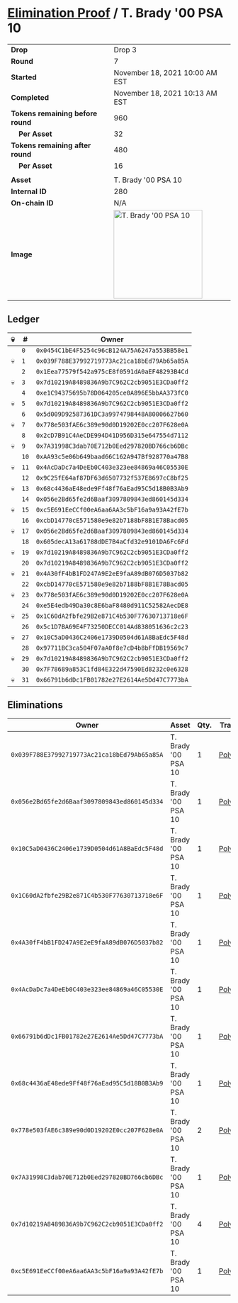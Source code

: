 # [Elimination Proof](./readme.md) / T. Brady &#039;00 PSA 10

|||
|---|---|
| **Drop** | Drop 3 |
| **Round** | 7 |
| **Started** | November 18, 2021 10:00 AM EST |
| **Completed** | November 18, 2021 10:13 AM EST |
| **Tokens remaining before round** | 960 |
| **&nbsp;&nbsp;&nbsp;&nbsp;Per Asset** | 32 |
| **Tokens remaining after round** | 480 |
| **&nbsp;&nbsp;&nbsp;&nbsp;Per Asset** | 16 |
| | |
| **Asset** | T. Brady &#039;00 PSA 10 |
| **Internal ID** | 280 |
| **On-chain ID** | N/A |
| **Image** | <img src="https://tcdn.blokpax.com/94d9199b-dc4c-4d85-8867-a5be74aa0913/d8c12aeebc7e3d7487d52e870b5492b7b97b8893497aca2535ec9595e1d157dc.jpg" height="200" alt="T. Brady &#039;00 PSA 10" /> |

## Ledger

| 💀 | # | Owner |
| --- | --- | --- |
|  | `0` | `0x0454C1bE4F5254c96cB124A75A6247a553BB58e1` |
| 💀 | `1` | `0x039F788E37992719773Ac21ca18bEd79Ab65a85A` |
|  | `2` | `0x1Eea77579f542a975cE8f0591dA0aEF48293B4Cd` |
| 💀 | `3` | `0x7d10219A8489836A9b7C962C2cb9051E3CDa0ff2` |
|  | `4` | `0xe1C94375695b78D064205ce0A896E5bbAA373fC0` |
| 💀 | `5` | `0x7d10219A8489836A9b7C962C2cb9051E3CDa0ff2` |
|  | `6` | `0x5d009D92587361DC3a9974798448A80006627b60` |
| 💀 | `7` | `0x778e503fAE6c389e90d0D19202E0cc207F628e0A` |
|  | `8` | `0x2cD7B91C4AeCDE994D41D956D315e647554d7112` |
| 💀 | `9` | `0x7A31998C3dab70E712b0Eed297820BD766cb6DBc` |
|  | `10` | `0xAA93c5e06b649baad66C162A947Bf928770a47B8` |
| 💀 | `11` | `0x4AcDaDc7a4DeEb0C403e323ee84869a46C05530E` |
|  | `12` | `0x9C25fE64af87DF63d6507732f537E8697cC8bf25` |
| 💀 | `13` | `0x68c4436aE48ede9Ff48f76aEad95C5d18B0B3Ab9` |
|  | `14` | `0x056e2Bd65fe2d6Baaf3097809843ed860145d334` |
| 💀 | `15` | `0xc5E691EeCCf00eA6aa6AA3c5bF16a9a93A42fE7b` |
|  | `16` | `0xcbD14770cE571580e9e82b7188bF8B1E78Bacd05` |
| 💀 | `17` | `0x056e2Bd65fe2d6Baaf3097809843ed860145d334` |
|  | `18` | `0x605decA13a61788dDE7B4aCfd32e9101DA6Fc6Fd` |
| 💀 | `19` | `0x7d10219A8489836A9b7C962C2cb9051E3CDa0ff2` |
|  | `20` | `0x7d10219A8489836A9b7C962C2cb9051E3CDa0ff2` |
| 💀 | `21` | `0x4A30fF4bB1FD247A9E2eE9faA89dB076D5037b82` |
|  | `22` | `0xcbD14770cE571580e9e82b7188bF8B1E78Bacd05` |
| 💀 | `23` | `0x778e503fAE6c389e90d0D19202E0cc207F628e0A` |
|  | `24` | `0xe5E4edb49Da30c8E6baF8480d911C52582AecDE8` |
| 💀 | `25` | `0x1C60dA2fbfe29B2e871C4b530F77630713718e6F` |
|  | `26` | `0x5c1D7BA69E4F73250DECC014Ad838051636c2c23` |
| 💀 | `27` | `0x10C5aD0436C2406e1739D0504d61A8BaEdc5F48d` |
|  | `28` | `0x97711BC3ca504F07aA0f8e7cD4b8bFfDB19569c7` |
| 💀 | `29` | `0x7d10219A8489836A9b7C962C2cb9051E3CDa0ff2` |
|  | `30` | `0x7F78689a853C1fd84E322d47590Ed8232c0e6328` |
| 💀 | `31` | `0x66791b6dDc1FB01782e27E2614Ae5Dd47C7773bA` |


## Eliminations

| Owner | Asset | Qty. | Transaction |
| --- | --- | --- | --- |
| `0x039F788E37992719773Ac21ca18bEd79Ab65a85A` | T. Brady '00 PSA 10 | 1 | [Polygonscan](https://polygonscan.com/tx/0x1b0a703ff120214f24fa797f7696324ffb21533d9d671b3d14aee767837c2ec4) |
| `0x056e2Bd65fe2d6Baaf3097809843ed860145d334` | T. Brady '00 PSA 10 | 1 | [Polygonscan](https://polygonscan.com/tx/0x8add7853727af8a54cd368adf4f088b57ecc80f4dab613d60b5601ac6da218c3) |
| `0x10C5aD0436C2406e1739D0504d61A8BaEdc5F48d` | T. Brady '00 PSA 10 | 1 | [Polygonscan](https://polygonscan.com/tx/0x8d77e96268999286c86d06d8c1b7f3b397fe1e6ac4d4676ee50e25f3cf46569c) |
| `0x1C60dA2fbfe29B2e871C4b530F77630713718e6F` | T. Brady '00 PSA 10 | 1 | [Polygonscan](https://polygonscan.com/tx/0xd131b52cb7480fa95c9af1db1daa9745fea4e15050172e406c80be85feb2c64c) |
| `0x4A30fF4bB1FD247A9E2eE9faA89dB076D5037b82` | T. Brady '00 PSA 10 | 1 | [Polygonscan](https://polygonscan.com/tx/0x1eacfc74cfbb0b556c3fe5098d07a1020e2762d541efcf3020ad6e9047ef76b3) |
| `0x4AcDaDc7a4DeEb0C403e323ee84869a46C05530E` | T. Brady '00 PSA 10 | 1 | [Polygonscan](https://polygonscan.com/tx/0x09e08b00cc4865dae921100b497e6e60306c9487a22be35e695d62e177157ed8) |
| `0x66791b6dDc1FB01782e27E2614Ae5Dd47C7773bA` | T. Brady '00 PSA 10 | 1 | [Polygonscan](https://polygonscan.com/tx/0x5eacbbb84224586367d8f7871b8f2d7dae7b55edad7666465a4adf0b342d7aa2) |
| `0x68c4436aE48ede9Ff48f76aEad95C5d18B0B3Ab9` | T. Brady '00 PSA 10 | 1 | [Polygonscan](https://polygonscan.com/tx/0x4d8ee9658826b66535e337c0d89cfd7f06a58f56e1d20c5c8f4d01dd0863b6d9) |
| `0x778e503fAE6c389e90d0D19202E0cc207F628e0A` | T. Brady '00 PSA 10 | 2 | [Polygonscan](https://polygonscan.com/tx/0x0306a4f8d2ab99dcce48d9a9c613daf2b69deb2526f76b3821d7a5eb1d6e6cc4) |
| `0x7A31998C3dab70E712b0Eed297820BD766cb6DBc` | T. Brady '00 PSA 10 | 1 | [Polygonscan](https://polygonscan.com/tx/0xffcda2886dc2a1e8540520dbadfd2ef250b5ec00bc59b46a01af0ff3b1fd262f) |
| `0x7d10219A8489836A9b7C962C2cb9051E3CDa0ff2` | T. Brady '00 PSA 10 | 4 | [Polygonscan](https://polygonscan.com/tx/0x3b2125b34b025134bb7e63d136ea4ffecd9fbafbd722809bcbcea29d8adc0487) |
| `0xc5E691EeCCf00eA6aa6AA3c5bF16a9a93A42fE7b` | T. Brady '00 PSA 10 | 1 | [Polygonscan](https://polygonscan.com/tx/0x9bf50b15257591cf143ab8e5a4a58bcb4c84bb55429ba09a154480670b8a09ca) |
